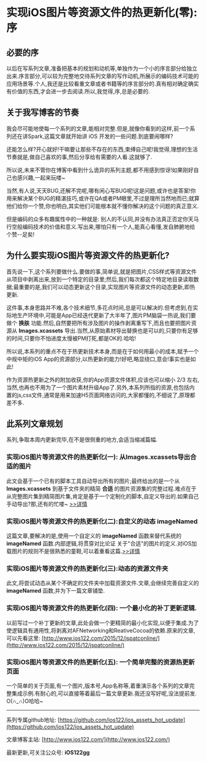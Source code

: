 # 实现iOS图片等资源文件的热更新化(零): 序

## 必要的序

以后在写系列文章,准备把基本的规划和动机等,单独作为一个小的序言部分给独立出来.序言部分,可以较为完整地交待系列文章的写作动机,所展示的编码技术可能的应用场景等.个人,我还是比较看重文章或者书籍等的序言部分的.真有相对确定确实有价值的东西,才会进一步去阅读.所以,我觉得,序,总是必要的.

## 关于我写博客的节奏

我会尽可能地使每一个系列的文章,能相对完整.但是,就像你看到的这样,前一个系列还在讲Spark,这篇文章就开始讲 iOS 开发的一些问题.到底要闹哪样?

还能怎么样?开心就好!干嘛要让那些不存在的东西,束缚自己呢!我觉得,理想的生活节奏就是,做自己喜欢的事,然后分享给有需要的人看.这就够了.

所以说,未来不管你在博客中看到什么诡异的系列主题,都不用感到惊讶!如果刚好自己也感兴趣,一起来玩喽~

当然,有人说,天天BUG,还解不完呢,哪有闲心写BUG呢!这是问题,或许也是答案!你用来解决某个BUG的精湛技巧,或许在QA或者PM眼里,不过是理所当然地而已;就算他们给你一个赞,你也明白,其实他们可能根本就不懂你解决的这个问题的真正意义.

但是编码的众多有趣属性中的一种就是: 别人的不认同,并没有办法真正否定你天马行空般编码技术的价值和意义.写出来,哪怕只有一个人,能真心看懂,发自肺腑地给个赞--足矣!

## 为什么要实现iOS图片等资源文件的热更新化?

首先说一下,这个系列要做什么.要做的事,简单说,就是把图片,CSS样式等资源文件从项目中剥离出来,放到一个特定的目录里;然后,我们每次都这个特定地目录读取数据;最重要的是,我们可以动态更新这个目录,实现图片等资源文件的动态更新,即热更新.

这件事,本身思路并不难,各个技术细节,多花点时间,总是可以解决的.但考虑到,在实际地生产环境中,可能是App已经迭代更新了大半年了,图片PM脑袋一热说,我们要做个 **换肤** 功能.然后,自然要把所有涉及图片的操作剥离重写下,而且也要把图片资源从 **Images.xcassets** 导出.当然,从原始素材导出替换也是可以的,只要你有足够的时间,只要你不怕进度太慢被PM打死,都是OK的.哈哈!

所以说,本系列的重点不在于热更新技术本身,而是在于如何用最小的成本,赋予一个中规中矩的iOS App的资源部分,以热更新的能力!好吧,略显绕口,意会!事实也是如此!

作为资源热更新之外的附加收获,你的App资源文件体积,应该也可以缩小 2/3 左右,当然,也再也不用为了一个图片素材升级App了.另外,本系列所指的资源,也包括内置的js,css文件,通常是用来加速H5页面网络访问的,大家都懂的,不细说了,原理都差不多.

## 此系列文章规划

系列,争取本周内更新完毕,在不是很侧重的地方,会适当缩减篇幅.

### 实现iOS图片等资源文件的热更新化(一): 从Images.xcassets导出**合适**的图片  

此文会基于一个已有的脚本工具自动导出所有的图片;最终给出的是一个从 **Images.xcassets** 到基于文件夹的精简 **合适** 的图片资源集的完整过程.难点在于从完整图片集到精简图片集,肯定是基于一个定制化的脚本,自定义导出的.如果自己手动导出?那,还有的忙喽~ [>>详情](https://github.com/ios122/ios_assets_hot_update/blob/master/ios_assets_hot_update_1.md)

### 实现iOS图片等资源文件的热更新化(二):自定义的动态 **imageNamed**

这篇文章,要解决的是,使用一个自定义的 **imageNamed** 函数来替代系统的 **imageNamed** 函数.内部逻辑,将贯穿对比论证 关于"合适"的图片的定义.对iOS加载图片的规则不是很熟悉的童鞋,可以着重看这篇.[>>详情](https://github.com/ios122/ios_assets_hot_update/blob/master/ios_assets_hot_update_2.md)

### 实现iOS图片等资源文件的热更新化(三):动态的资源文件夹

此文,将尝试动态从某个不确定的文件夹中加载资源文件.文章,会继续完善自定义的 **imageNamed** 函数,并为下一篇文章铺垫.

### 实现iOS图片等资源文件的热更新化(四): 一个最小化的补丁更新逻辑.

以前写过一个补丁更新的文章,此处会做一个更精简的最小化实现,以便于集成.为了使逻辑具有通用性,将剥离对AFNetworking和ReativeCocoa的依赖.原来的文章,可以先看这里: [http://www.ios122.com/2015/12/jspatconline/](http://www.ios122.com/2015/12/jspatconline/)

### 实现iOS图片等资源文件的热更新化(五): 一个简单完整的资源热更新页面

一个简单的关于页面,有一个图片,版本号,App名称等,着重演示各个系列的文章完整集成示例.有耐心的,可以直接等着最后一篇文章更新.我还没写好呢,没法提前发. O(∩_∩)O哈哈~

---
系列专属github地址: [https://github.com/ios122/ios_assets_hot_update](https://github.com/ios122/ios_assets_hot_update)

文章博客主站: [http://www.ios122.com/](http://www.ios122.com/)

最新更新,可关注公众号: **iOS122gg**
